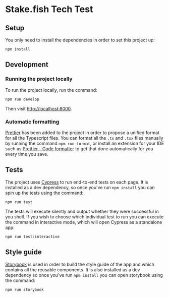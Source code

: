 # Stake.fish Tech Test

## Setup

You only need to install the dependencies in order to set this project up:

```shell
npm install
```

## Development

### Running the project locally

To run the project locally, run the command:

```shell
npm run develop
```

Then visit [http://localhost:8000](http://localhost:8000).

### Automatic formatting

[Prettier](https://prettier.io/) has been added to the project in order to propose a unified format for all the Typescript files. You can format all the `.ts` and `.tsx` files manually by running the command `npm run format`, or install an extension for your IDE such as [Prettier - Code formatter](https://marketplace.visualstudio.com/items?itemName=esbenp.prettier-vscode) to get that done automatically for you every time you save.

## Tests

The project uses [Cypress](https://www.cypress.io/) to run end-to-end tests on each page. It is installed as a dev dependency, so once you've run `npm install` you can spin up the tests using the command:

```shell
npm run test
```

The tests will execute silently and output whether they were successful in you shell.
If you wish to choose which individual test to run you can execute the command in interactive mode, which will open Cypress as a standalone app:

```shell
npm run test:interactive
```

## Style guide

[Storybook](https://storybook.js.org/) is used in order to build the style guide of the app and which contains all the reusable components. It is also installed as a dev dependency so once you've run `npm install` you can open storybook using the command:

```shell
npm run storybook
```
